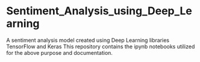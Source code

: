 # Sentiment_Analysis_using_Deep_Learning
A sentiment analysis model created using Deep Learning libraries TensorFlow and Keras
This repository contains the ipynb notebooks utilized for the above purpose and documentation.
